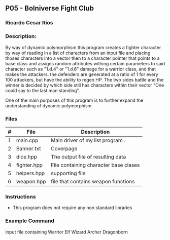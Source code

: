 
## P05 - Bolniverse Fight Club
### Ricardo Cesar Rios
### Description:

By way of dynamic polymorphism this program creates a fighter character by way of reading in a list of characters from an input file and placing thoses characters into a vector then to a character pointer that points to a base class and assigns random attributes withing certain parameters to said character such as "1.d.4" or "1.d.6" damage for a warrior class, and that makes the attackers. the defenders are generated at a ratio of 1 for every 100 attackers, but have the ability to regen HP. The two sides battle and the winner is decided by which side still has characters within their vector "One could say to the last man standing". 


One of the main purposes of this program is to further expand the understanding of dynamic polymorphism 
### Files

|   #   | File      | Description                      |
| :---: | --------  | -------------------------------- |
|   1   | main.cpp  | Main driver of my list program . |
|   2   | Banner.txt| Coverpage             |
|   3   | dice.hpp  | The output file of resulting data|
|   4   | fighter.hpp| File containing character base clases|
|   5   | helpers.hpp| supporting file |
|   6   | weapon.hpp | file that contains weapon functions |


### Instructions

- This program does not require any non standard libraries

### Example Command
Input file containing 
Warrior
Elf
Wizard
Archer
Dragonborn
